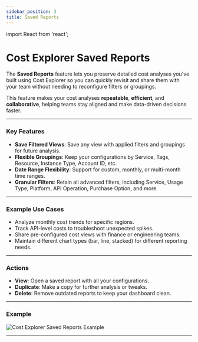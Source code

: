 ```yaml
---
sidebar_position: 3
title: Saved Reports
---
```


import React from 'react';

# Cost Explorer Saved Reports

The **Saved Reports** feature lets you preserve detailed cost analyses you've built using Cost Explorer so you can quickly revisit and share them with your team without needing to reconfigure filters or groupings.

This feature makes your cost analyses **repeatable**, **efficient**, and **collaborative**, helping teams stay aligned and make data-driven decisions faster.

---

### Key Features

- **Save Filtered Views**: Save any view with applied filters and groupings for future analysis.
- **Flexible Groupings**: Keep your configurations by Service, Tags, Resource, Instance Type, Account ID, etc.
- **Date Range Flexibility**: Support for custom, monthly, or multi-month time ranges.
- **Granular Filters**: Retain all advanced filters, including Service, Usage Type, Platform, API Operation, Purchase Option, and more.

---

### Example Use Cases

- Analyze monthly cost trends for specific regions.
- Track API-level costs to troubleshoot unexpected spikes.
- Share pre-configured cost views with finance or engineering teams.
- Maintain different chart types (bar, line, stacked) for different reporting needs.

---

### Actions

- **View**: Open a saved report with all your configurations.
- **Duplicate**: Make a copy for further analysis or tweaks.
- **Delete**: Remove outdated reports to keep your dashboard clean.

---

### Example

<div style={{ textAlign: 'center' }}>
  <img src="/img/costexplorer/csr.png" alt="Cost Explorer Saved Reports Example" />
</div>

---
